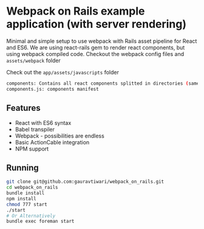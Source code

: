 # Webpack on Rails example application (with server rendering)
Minimal and simple setup to use webpack with Rails asset pipeline for React and ES6. We are using react-rails gem to render react components, but using webpack compiled code. Checkout the webpack config files and `assets/webpack` folder

Check out the `app/assets/javascripts` folder
```bash
components: Contains all react components splitted in directories (same namespace as rails views)
components.js: components manifest
```
## Features
* React with ES6 syntax
* Babel transpiler
* Webpack - possibilities are endless
* Basic ActionCable integration
* NPM support

## Running
```bash
git clone git@github.com:gauravtiwari/webpack_on_rails.git
cd webpack_on_rails
bundle install
npm install
chmod 777 start
./start
# Or Alternatively
bundle exec foreman start
```
